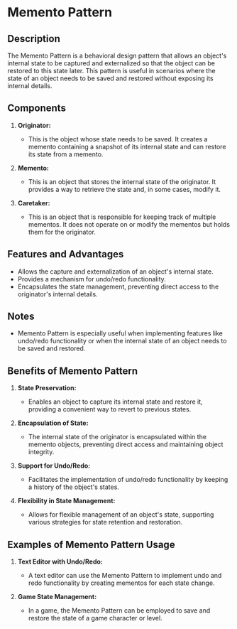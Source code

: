 # Memento Pattern

## Description
The Memento Pattern is a behavioral design pattern that allows an object's internal state to be captured and externalized so that the object can be restored to this state later. This pattern is useful in scenarios where the state of an object needs to be saved and restored without exposing its internal details.

## Components
1. **Originator:**
    - This is the object whose state needs to be saved. It creates a memento containing a snapshot of its internal state and can restore its state from a memento.

2. **Memento:**
    - This is an object that stores the internal state of the originator. It provides a way to retrieve the state and, in some cases, modify it.

3. **Caretaker:**
    - This is an object that is responsible for keeping track of multiple mementos. It does not operate on or modify the mementos but holds them for the originator.

## Features and Advantages
- Allows the capture and externalization of an object's internal state.
- Provides a mechanism for undo/redo functionality.
- Encapsulates the state management, preventing direct access to the originator's internal details.

## Notes
- Memento Pattern is especially useful when implementing features like undo/redo functionality or when the internal state of an object needs to be saved and restored.

## Benefits of Memento Pattern

1. **State Preservation:**
    - Enables an object to capture its internal state and restore it, providing a convenient way to revert to previous states.

2. **Encapsulation of State:**
    - The internal state of the originator is encapsulated within the memento objects, preventing direct access and maintaining object integrity.

3. **Support for Undo/Redo:**
    - Facilitates the implementation of undo/redo functionality by keeping a history of the object's states.

4. **Flexibility in State Management:**
    - Allows for flexible management of an object's state, supporting various strategies for state retention and restoration.

## Examples of Memento Pattern Usage

1. **Text Editor with Undo/Redo:**
    - A text editor can use the Memento Pattern to implement undo and redo functionality by creating mementos for each state change.

2. **Game State Management:**
    - In a game, the Memento Pattern can be employed to save and restore the state of a game character or level.

